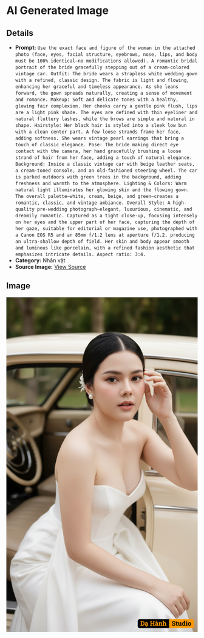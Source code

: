 # AI Generated Image

## Details
- **Prompt:** `Use the exact face and figure of the woman in the attached photo (face, eyes, facial structure, eyebrows, nose, lips, and body must be 100% identical—no modifications allowed). A romantic bridal portrait of the bride gracefully stepping out of a cream-colored vintage car. Outfit: The bride wears a strapless white wedding gown with a refined, classic design. The fabric is light and flowing, enhancing her graceful and timeless appearance. As she leans forward, the gown spreads naturally, creating a sense of movement and romance. Makeup: Soft and delicate tones with a healthy, glowing fair complexion. Her cheeks carry a gentle pink flush, lips are a light pink shade. The eyes are defined with thin eyeliner and natural fluttery lashes, while the brows are simple and natural in shape. Hairstyle: Her black hair is styled into a sleek low bun with a clean center part. A few loose strands frame her face, adding softness. She wears vintage pearl earrings that bring a touch of classic elegance. Pose: The bride making direct eye contact with the camera, her hand gracefully brushing a loose strand of hair from her face, adding a touch of natural elegance. Background: Inside a classic vintage car with beige leather seats, a cream-toned console, and an old-fashioned steering wheel. The car is parked outdoors with green trees in the background, adding freshness and warmth to the atmosphere. Lighting & Colors: Warm natural light illuminates her glowing skin and the flowing gown. The overall palette—white, cream, beige, and green—creates a romantic, classic, and vintage ambiance. Overall Style: A high-quality pre-wedding photograph—elegant, luxurious, cinematic, and dreamily romantic. Captured as a tight close-up, focusing intensely on her eyes and the upper part of her face, capturing the depth of her gaze, suitable for editorial or magazine use, photographed with a Canon EOS R5 and an 85mm f/1.2 lens at aperture f/1.2, producing an ultra-shallow depth of field. Her skin and body appear smooth and luminous like porcelain, with a refined fashion aesthetic that emphasizes intricate details. Aspect ratio: 3:4.`
- **Category:** Nhân vật
- **Source Image:** [View Source](https://raw.githubusercontent.com/lenzcomvth/ImageLibrary/main/Female.png)

## Image
![AI Generated Image](./image-2025-10-03T11-55-46-090Z.png)